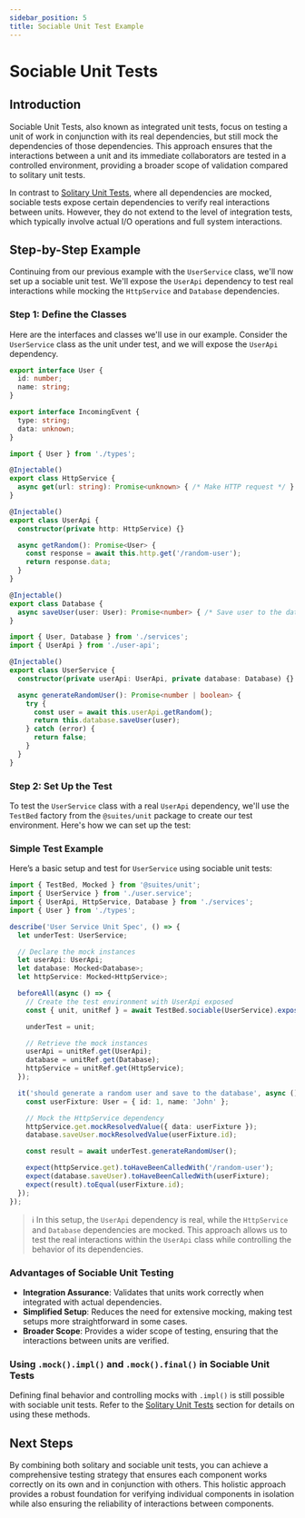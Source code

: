 ```yaml
---
sidebar_position: 5
title: Sociable Unit Test Example
---
```


# Sociable Unit Tests

## Introduction

Sociable Unit Tests, also known as integrated unit tests, focus on testing a unit of work in conjunction with its real dependencies, but still mock the dependencies of those dependencies. This approach ensures that the interactions between a unit and its immediate collaborators are tested in a controlled environment, providing a broader scope of validation compared to solitary unit tests.

In contrast to [Solitary Unit Tests](/docs/solitary-unit-tests), where all dependencies are mocked, sociable tests expose certain dependencies to verify real interactions between units. However, they do not extend to the level of integration tests, which typically involve actual I/O operations and full system interactions.

## Step-by-Step Example

Continuing from our previous example with the `UserService` class, we'll now set up a sociable unit test. We'll expose the `UserApi` dependency to test real interactions while mocking the `HttpService` and `Database` dependencies.

### Step 1: Define the Classes

Here are the interfaces and classes we'll use in our example. Consider the `UserService` class as the unit under test, and we will expose the `UserApi` dependency.

```typescript title="types.ts"
export interface User {
  id: number;
  name: string;
}

export interface IncomingEvent {
  type: string;
  data: unknown;
}
```

```typescript title="services.ts"
import { User } from './types';

@Injectable()
export class HttpService {
  async get(url: string): Promise<unknown> { /* Make HTTP request */ }
}

@Injectable()
export class UserApi {
  constructor(private http: HttpService) {}

  async getRandom(): Promise<User> {
    const response = await this.http.get('/random-user');
    return response.data;
  }
}

@Injectable()
export class Database {
  async saveUser(user: User): Promise<number> { /* Save user to the database */ }
}
```

```typescript title="user.service.ts"
import { User, Database } from './services';
import { UserApi } from './user-api';

@Injectable()
export class UserService {
  constructor(private userApi: UserApi, private database: Database) {}

  async generateRandomUser(): Promise<number | boolean> {
    try {
      const user = await this.userApi.getRandom();
      return this.database.saveUser(user);
    } catch (error) {
      return false;
    }
  }
}
```

### Step 2: Set Up the Test

To test the `UserService` class with a real `UserApi` dependency, we'll use the `TestBed` factory from the `@suites/unit` package to create our test environment. Here's how we can set up the test:

### Simple Test Example

Here’s a basic setup and test for `UserService` using sociable unit tests:

```typescript title="user.service.spec.ts" {1,10-11,16-17,21-22} showLineNumbers
import { TestBed, Mocked } from '@suites/unit';
import { UserService } from './user.service';
import { UserApi, HttpService, Database } from './services';
import { User } from './types';

describe('User Service Unit Spec', () => {
  let underTest: UserService;

  // Declare the mock instances
  let userApi: UserApi;
  let database: Mocked<Database>;
  let httpService: Mocked<HttpService>;

  beforeAll(async () => {
    // Create the test environment with UserApi exposed
    const { unit, unitRef } = await TestBed.sociable(UserService).expose(UserApi).compile();

    underTest = unit;

    // Retrieve the mock instances
    userApi = unitRef.get(UserApi);
    database = unitRef.get(Database);
    httpService = unitRef.get(HttpService);
  });

  it('should generate a random user and save to the database', async () => {
    const userFixture: User = { id: 1, name: 'John' };

    // Mock the HttpService dependency
    httpService.get.mockResolvedValue({ data: userFixture });
    database.saveUser.mockResolvedValue(userFixture.id);

    const result = await underTest.generateRandomUser();

    expect(httpService.get).toHaveBeenCalledWith('/random-user');
    expect(database.saveUser).toHaveBeenCalledWith(userFixture);
    expect(result).toEqual(userFixture.id);
  });
});
```

> :information_source: In this setup, the `UserApi` dependency is real, while the `HttpService` and `Database` dependencies are mocked. This approach allows us to test the real interactions within the `UserApi` class while controlling the behavior of its dependencies.

### Advantages of Sociable Unit Testing

- **Integration Assurance**: Validates that units work correctly when integrated with actual dependencies.
- **Simplified Setup**: Reduces the need for extensive mocking, making test setups more straightforward in some cases.
- **Broader Scope**: Provides a wider scope of testing, ensuring that the interactions between units are verified.

### Using `.mock().impl()` and `.mock().final()` in Sociable Unit Tests

Defining final behavior and controlling mocks with `.impl()` is still possible with sociable unit tests. Refer to the [Solitary Unit Tests](/docs/solitary-unit-tests#using-mockusing-for-flexible-mock-behavior) section for details on using these methods.

## Next Steps

By combining both solitary and sociable unit tests, you can achieve a comprehensive testing strategy that ensures each component works correctly on its own and in conjunction with others. This holistic approach provides a robust foundation for verifying individual components in isolation while also ensuring the reliability of interactions between components.

